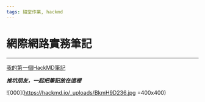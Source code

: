 ```yaml
---
tags: 隨堂作業, hackmd
---
```


# 網際網路實務筆記

---

[我的第一個HackMD筆記](/WlsFbnUgQiWhv7XyfAfUAw)


***推坑朋友，一起把筆記放在這裡***

![000](https://hackmd.io/_uploads/BkmH9D236.jpg =400x400)
